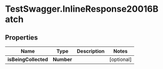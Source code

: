 # TestSwagger.InlineResponse20016Batch

## Properties

Name | Type | Description | Notes
------------ | ------------- | ------------- | -------------
**isBeingCollected** | **Number** |  | [optional] 


